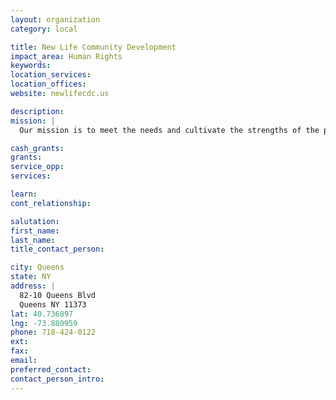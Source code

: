 ```yaml
---
layout: organization
category: local

title: New Life Community Development
impact_area: Human Rights
keywords: 
location_services: 
location_offices: 
website: newlifecdc.us

description: 
mission: |
  Our mission is to meet the needs and cultivate the strengths of the poor and marginalized in Central Queens through community building and with a demonstration of the love of God. We believe in breaking cycles of poverty and academic failure while creating cycles of new life.

cash_grants: 
grants: 
service_opp: 
services: 

learn: 
cont_relationship: 

salutation: 
first_name: 
last_name: 
title_contact_person: 

city: Queens
state: NY
address: |
  82-10 Queens Blvd  
  Queens NY 11373
lat: 40.736897
lng: -73.880959
phone: 718-424-0122
ext: 
fax: 
email: 
preferred_contact: 
contact_person_intro: 
---
```


